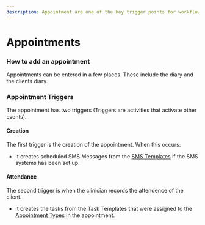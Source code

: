 ```yaml
---
description: Appointment are one of the key trigger points for workflow.
---
```


# Appointments

### How to add an appointment

Appointments can be entered in a few places. These include the diary and the clients diary. 

### Appointment Triggers

The appointment has two triggers \(Triggers are activities that activate other events\).

#### Creation

The first trigger is the creation of the appointment. When this occurs:

* It creates scheduled SMS Messages from the [SMS Templates](../../../overview/sms-templates.md) if the SMS systems has been set up.

#### Attendance 

The second trigger is when the clinician records the attendence of the client.

* It creates the tasks from the Task Templates that were assigned to the [Appointment Types](../../../overview/appointment-types.md) in the appointment.

